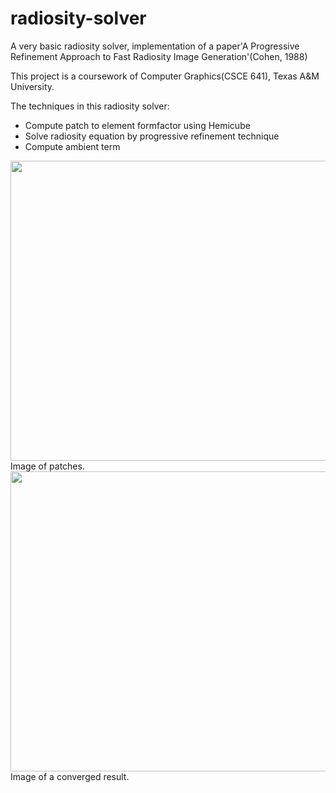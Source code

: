 # radiosity-solver
A very basic radiosity solver, implementation of a paper'A Progressive Refinement Approach to Fast Radiosity Image Generation'(Cohen, 1988)

This project is a coursework of Computer Graphics(CSCE 641), Texas A&M University.

The techniques in this radiosity solver:
- Compute patch to element formfactor using Hemicube
- Solve radiosity equation by progressive refinement technique
- Compute ambient term


<img src="https://user-images.githubusercontent.com/44325719/47464409-aa862700-d7ae-11e8-9749-5264110fd9e3.PNG" width="640" height="480">
Image of patches.

<img src="https://user-images.githubusercontent.com/44325719/47464434-c38ed800-d7ae-11e8-899e-9cd70bb0b1cb.PNG" width="640" height="480">
Image of a converged result.
